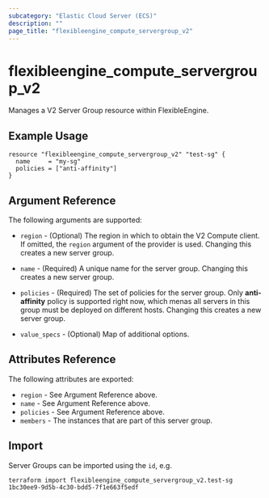 ```yaml
---
subcategory: "Elastic Cloud Server (ECS)"
description: ""
page_title: "flexibleengine_compute_servergroup_v2"
---
```


# flexibleengine_compute_servergroup_v2

Manages a V2 Server Group resource within FlexibleEngine.

## Example Usage

```hcl
resource "flexibleengine_compute_servergroup_v2" "test-sg" {
  name     = "my-sg"
  policies = ["anti-affinity"]
}
```

## Argument Reference

The following arguments are supported:

* `region` - (Optional) The region in which to obtain the V2 Compute client.
    If omitted, the `region` argument of the provider is used. Changing
    this creates a new server group.

* `name` - (Required) A unique name for the server group. Changing this creates
    a new server group.

* `policies` - (Required) The set of policies for the server group. Only **anti-affinity**
    policy is supported right now, which menas all servers in this group must be
    deployed on different hosts. Changing this creates a new server group.

* `value_specs` - (Optional) Map of additional options.

## Attributes Reference

The following attributes are exported:

* `region` - See Argument Reference above.
* `name` - See Argument Reference above.
* `policies` - See Argument Reference above.
* `members` - The instances that are part of this server group.

## Import

Server Groups can be imported using the `id`, e.g.

```shell
terraform import flexibleengine_compute_servergroup_v2.test-sg 1bc30ee9-9d5b-4c30-bdd5-7f1e663f5edf
```
